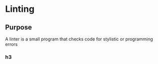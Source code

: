 
# Linting
## Purpose
A linter is a small program that checks code for stylistic or programming errors
### h3
